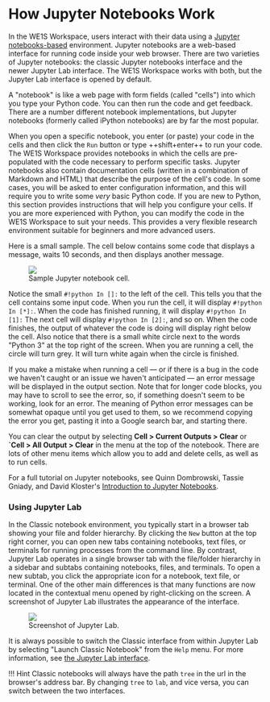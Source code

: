 # How Jupyter Notebooks Work

In the WE1S Workspace, users interact with their data using a <a href="https://jupyter.org/" target="_blank">Jupyter notebooks-based</a> environment. Jupyter notebooks are a web-based interface for running code inside your web browser. There are two varieties of Jupyter notebooks: the classic Jupyter notebooks interface and the newer Jupyter Lab interface. The WE1S Workspace works with both, but the Jupyter Lab interface is opened by default.

A "notebook" is like a web page with form fields (called "cells") into which you type your Python code. You can then run the code and get feedback. There are a number different notebook implementations, but Jupyter notebooks (formerly called iPython notebooks) are by far the most popular.

When you open a specific notebook, you enter (or paste) your code in the cells and then click the `Run` button or type ++shift+enter++ to run your code. The WE1S Workspace provides notebooks in which the cells are pre-populated with the code necessary to perform specific tasks. Jupyter notebooks also contain documentation cells (written in a combination of Markdown and HTML) that describe the purpose of the cell's code. In some cases, you will be asked to enter configuration information, and this will require you to write some _very_ basic Python code. If you are new to Python, this section provides instructions that will help you configure your cells. If you are more experienced with Python, you can modify the code in the WE1S Workspace to suit your needs. This provides a very flexible research environment suitable for beginners and more advanced users.

Here is a small sample. The cell below contains some code that displays a message, waits 10 seconds, and then displays another message.

<figure>
  <img src="../img/sample-jupyter-notebook-cell.png" />
  <figcaption>Sample Jupyter notebook cell.</figcaption>
</figure>

Notice the small `#!python In []:` to the left of the cell. This tells you that the cell contains some input code. When you run the cell, it will display `#!python In [*]:`. When the code has finished running, it will display `#!python In [1]:` The next cell will display `#!python In [2]:`, and so on. When the code finishes, the output of whatever the code is doing will display right below the cell.  Also notice that there is a small white circle next to the words "Python 3" at the top right of the screen. When you are running a cell, the circle will turn grey. It will turn white again when the circle is finished.

If you make a mistake when running a cell &mdash; or if there is a bug in the code we haven't caught or an issue we haven't anticipated &mdash; an error message will be displayed in the output section. Note that for longer code blocks, you may have to scroll to see the error, so, if something doesn't seem to be working, look for an error. The meaning of Python error messages can be somewhat opaque until you get used to them, so we recommend copying the error you get, pasting it into a Google search bar, and starting there.

You can clear the output by selecting **Cell > Current Outputs > Clear** or **`Cell > All Output > Clear** in the menu at the top of the notebook. There are lots of other menu items which allow you to add and delete cells, as well as to run cells.

For a full tutorial on Jupyter notebooks, see Quinn Dombrowski, Tassie Gniady, and David Kloster's <a href="https://programminghistorian.org/en/lessons/jupyter-notebooks" _target="_blank">Introduction to Jupyter Notebooks</a>.

### Using Jupyter Lab

In the Classic notebook environment, you typically start in a browser tab showing your file and folder hierarchy. By clicking the `New` button at the top right corner, you can open new tabs containing notebooks, text files, or terminals for running processes from the command line. By contrast, Jupyter Lab operates in a single browser tab with the file/folder hierarchy in a sidebar and subtabs containing notebooks, files, and terminals. To open a new subtab, you click the appropriate icon for a notebook, text file, or terminal. One of the other main differences is that many functions are now located in the contextual menu opened by right-clicking on the screen. A screenshot of Jupyter Lab illustrates the appearance of the interface.

<figure>
  <img src="../img/jupyter_lab.png" />
  <figcaption>Screenshot of Jupyter Lab.</figcaption>
</figure>

It is always possible to switch the Classic interface from within Jupyter Lab by selecting "Launch Classic Notebook" from the `Help` menu. For more information, see <a href="https://jupyterlab.readthedocs.io/en/latest/user/interface.html" target="_blank">the Jupyter Lab interface</a>.

!!! Hint
    Classic notebooks will always have the path `tree` in the url in the browser's address bar. By changing `tree` to `lab`, and vice versa, you can switch between the two interfaces.
